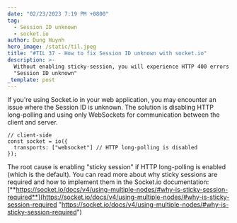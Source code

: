 ```yaml
---
date: "02/23/2023 7:19 PM +0800"
tag:
  - Session ID unknown
  - socket.io
author: Dung Huynh
hero_image: /static/til.jpeg
title: "#TIL 37 - How to fix Session ID unknown with socket.io"
description: >-
  Without enabling sticky-session, you will experience HTTP 400 errors due to
  "Session ID unknown"
_template: post
---
```


If you're using Socket.io in your web application, you may encounter an issue where the Session ID is unknown. The solution is disabling HTTP long-polling and using only WebSockets for communication between the client and server.

    // client-side
    const socket = io({
      transports: ["websocket"] // HTTP long-polling is disabled
    });

The root cause is enabling "sticky session" if HTTP long-polling is enabled (which is the default). You can read more about why sticky sessions are required and how to implement them in the Socket.io documentation: [**https://socket.io/docs/v4/using-multiple-nodes/#why-is-sticky-session-required**](https://socket.io/docs/v4/using-multiple-nodes/#why-is-sticky-session-required "https://socket.io/docs/v4/using-multiple-nodes/#why-is-sticky-session-required")
